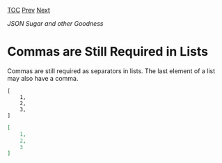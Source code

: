 [TOC](Readme.md) [Prev](commas.md) [Next](curly.md)

_JSON Sugar and other Goodness_

# Commas are Still Required in Lists


Commas are still required as separators in lists.
The last element of a list may also have a comma.

<!-- CUE editor -->
```
[
    1,
    2,
    3,
]
```

<!-- JSON result -->
```json
[
    1,
    2,
    3
]
```